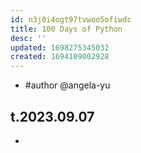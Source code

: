 ```yaml
---
id: n3j0i4ogt97tvwoo5ofiwdc
title: 100 Days of Python
desc: ''
updated: 1698275345032
created: 1694109002928
---
```


- #author @angela-yu

## t.2023.09.07

- 